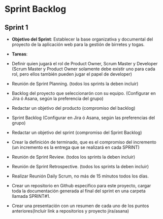 # Sprint Backlog

## Sprint 1
- **Objetivo del Sprint**: Establecer la base organizativa y documental del proyecto de la aplicación web para la gestión de birretes y togas.

- **Tareas**:
- Definir quien jugará el rol de Product Owner, Scrum Master y Developer (Scrum Master y Product Owner solamente debe existir uno para cada rol, pero ellos también pueden jugar el papel de developer)
- Reunión de Sprint Planning. (todos los sprints la deben incluir)
- Backlog del proyecto que seleccionarón con su equipo. (Configurar en Jira ó Asana, según la preferencia del grupo)
- Redactar un objetivo del producto (compromiso del backlog)
- Sprint Backlog (Configurar en Jira ó Asana, según las preferencias del grupo)
- Redactar un objetivo del sprint (compromiso del Sprint Backlog)
- Crear la definición de terminado, que es el compromiso del incremento (un incremento es la entrega que se realizará en cada SPRINT)
- Reunión de Sprint Review. (todos los sprints la deben incluir)
- Reunión de Sprint Retrospective. (todos los sprints la deben incluir)
- Realizar Reunión Daily Scrum, no más de 15 mínutos todos los días.
- Crear un repositorio en Github especifico para este proyecto, cargar toda la documentación generada al final del sprint en una carpeta llamada SPRINT#1.
- Crear una presentación con un resumen de cada uno de los puntos anteriores(Incluir link a repositorios y proyecto jira/asana)
